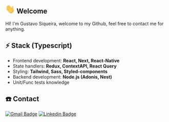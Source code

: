 <h2>  <img src="https://raw.githubusercontent.com/ABSphreak/ABSphreak/master/gifs/Hi.gif" width="30"> Welcome </h2>

HI! I'm Gustavo Siqueira, welcome to my Github, feel free to contact me for anything. 

## ⚡ Stack (Typescript)

- Frontend development: **React, Next, React-Native**
- State handlers: **Redux, ContextAPI, React Query**
- Styling: **Tailwind, Sass, Styled-components**
- Backend development: **Node.js (Adonis, Nest)**
- Unit/Func tests knowledge

<!---
<br>

![GustavoFarias2' github stats](https://github-readme-stats.vercel.app/api?username=gustavofarias2&hide=[%22issues%22]&show_icons=true)

---
-->

## :phone: Contact

[![Gmail Badge](https://img.shields.io/badge/-gustavo.fariassiqueira@gmail.com-c14438?style=flat-square&logo=Gmail&logoColor=white&link=mailto:gustavo.fariassiqueira@gmail.com)](mailto:gustavo.fariassiqueira@gmail.com) [![Linkedin Badge](https://img.shields.io/badge/-Gustavo%20Siqueira-blue?style=flat-square&logo=Linkedin&logoColor=white&link=https://www.linkedin.com/in/gustavofariasdesiqueira/)](https://www.linkedin.com/in/gustavofariasdesiqueira/) 
